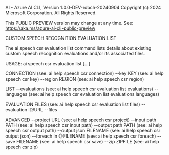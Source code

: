 AI - Azure AI CLI, Version 1.0.0-DEV-robch-20240904
Copyright (c) 2024 Microsoft Corporation. All Rights Reserved.

This PUBLIC PREVIEW version may change at any time.
See: https://aka.ms/azure-ai-cli-public-preview

CUSTOM SPEECH RECOGNITION EVALUATION LIST

  The ai speech csr evaluation list command lists details about existing
  custom speech recognition evaluations and/or its associated files.

USAGE: ai speech csr evaluation list [...]

CONNECTION                      (see: ai help speech csr connection)
  --key KEY                     (see: ai help speech csr key)
  --region REGION               (see: ai help speech csr region)

LIST
  --evaluations                 (see: ai help speech csr evaluation list evaluations)
  --languages                   (see: ai help speech csr evaluation list evaluations languages)

EVALUATION FILES                (see: ai help speech csr evaluation list files)
  --evaluation ID/URL
  --files

ADVANCED
  --project URL                 (see: ai help speech csr project)
  --input path PATH             (see: ai help speech csr input path)
  --output path PATH            (see: ai help speech csr output path)
  --output json FILENAME        (see: ai help speech csr output json)
  --foreach in @FILENAME        (see: ai help speech csr foreach)
  --save FILENAME               (see: ai help speech csr save)
  --zip ZIPFILE                 (see: ai help speech csr zip)


